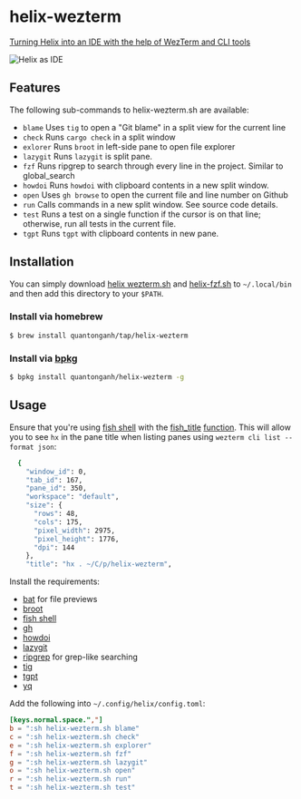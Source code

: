 # helix-wezterm

[Turning Helix into an IDE with the help of WezTerm and CLI tools](https://quantonganh.com/2023/08/19/turn-helix-into-ide.md)

![Helix as IDE](https://github.com/quantonganh/blog-posts/blob/main/2023/08/19/hx-ide.gif)

## Features

The following sub-commands to helix-wezterm.sh are available:

 * `blame` Uses `tig` to open a "Git blame" in a split view for the current line
 * `check` Runs `cargo check` in a split window
 * `exlorer` Runs `broot` in left-side pane to open file explorer
 * `lazygit` Runs `lazygit` is split pane.
 * `fzf` Runs ripgrep to search through every line in the project. Similar to global_search
 * `howdoi` Runs `howdoi` with clipboard contents in a new split window.
 * `open` Uses `gh browse` to open the current file and line number on Github
 * `run` Calls commands in a new split window. See source code details.
 * `test` Runs a test on a single function if the cursor is on that line; otherwise, run all tests in the current file.
 * `tgpt` Runs `tgpt` with clipboard contents in new pane.

## Installation

You can simply download [helix wezterm.sh](./helix-wezterm.sh) and [helix-fzf.sh](./helix-fzf.sh) to `~/.local/bin` and then add this directory to your `$PATH`.

### Install via homebrew

```
$ brew install quantonganh/tap/helix-wezterm
```

### Install via [bpkg](https://github.com/bpkg/bpkg)

```sh
$ bpkg install quantonganh/helix-wezterm -g
```

## Usage

Ensure that you're using [fish shell](https://fishshell.com/) with the [fish_title](https://fishshell.com/docs/current/cmds/fish_title.html) [function](https://github.com/fish-shell/fish-shell/blob/master/share/functions/fish_title.fish). This will allow you to see `hx` in the pane title when listing panes using `wezterm cli list --format json`:

```sh
  {
    "window_id": 0,
    "tab_id": 167,
    "pane_id": 350,
    "workspace": "default",
    "size": {
      "rows": 48,
      "cols": 175,
      "pixel_width": 2975,
      "pixel_height": 1776,
      "dpi": 144
    },
    "title": "hx . ~/C/p/helix-wezterm",
```

Install the requirements:

- [bat](https://github.com/sharkdp/bat) for file previews
- [broot](https://github.com/Canop/broot)
- [fish shell](https://fishshell.com/)
- [gh](https://cli.github.com/)
- [howdoi](https://github.com/gleitz/howdoi)
- [lazygit](https://github.com/jesseduffield/lazygit)
- [ripgrep](https://github.com/BurntSushi/ripgrep) for grep-like searching
- [tig](https://jonas.github.io/tig/)
- [tgpt](https://github.com/aandrew-me/tgpt)
- [yq](https://github.com/mikefarah/yq)

Add the following into `~/.config/helix/config.toml`:

```toml
[keys.normal.space.","]
b = ":sh helix-wezterm.sh blame"
c = ":sh helix-wezterm.sh check"
e = ":sh helix-wezterm.sh explorer"
f = ":sh helix-wezterm.sh fzf"
g = ":sh helix-wezterm.sh lazygit"
o = ":sh helix-wezterm.sh open"
r = ":sh helix-wezterm.sh run"
t = ":sh helix-wezterm.sh test"
```
